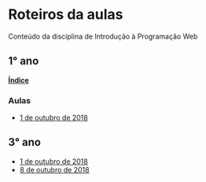 # Roteiros da aulas
Conteúdo da disciplina de Introdução à Programação Web

## 1° ano
**[Índice](https://github.com/antoniojnr/ipw/blob/master/aulas/p5js-indice.md)**
### Aulas
* [1 de outubro de 2018](https://github.com/antoniojnr/ipw/blob/master/aulas/p5js.md)


## 3° ano
* [1 de outubro de 2018](https://github.com/antoniojnr/ipw/blob/master/aulas/sequelize-cli.md)
* [8 de outubro de 2018](https://github.com/antoniojnr/ipw/blob/master/aulas/sequelize-models.md)
